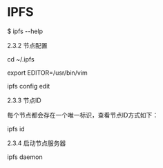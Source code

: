 # IPFS

$ ipfs --help

2.3.2 节点配置

cd ~/.ipfs

export EDITOR=/usr/bin/vim

ipfs config edit

2.3.3 节点ID

每个节点都会存在一个唯一标识，查看节点ID方式如下：

ipfs id 

2.3.4 启动节点服务器

ipfs daemon